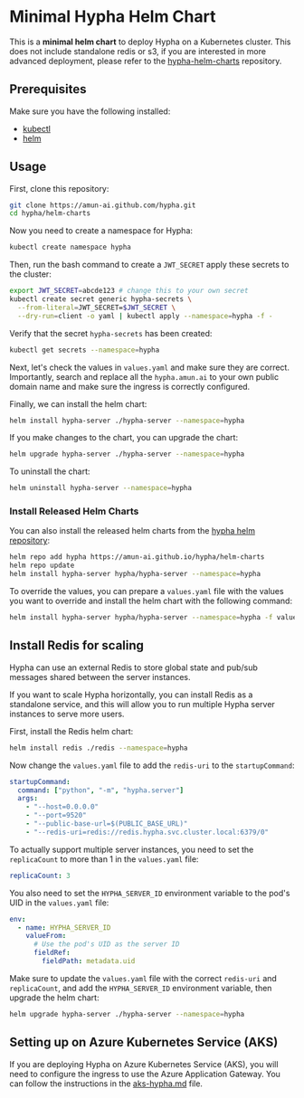 # Minimal Hypha Helm Chart

This is a **minimal helm chart** to deploy Hypha on a Kubernetes cluster. This does not include standalone redis or s3, if you are interested in more advanced deployment, please refer to the [hypha-helm-charts](https://github.com/amun-ai/hypha-helm-charts) repository.

## Prerequisites

Make sure you have the following installed:
- [kubectl](https://kubernetes.io/docs/tasks/tools/install-kubectl/)
- [helm](https://helm.sh/docs/intro/install/)

## Usage

First, clone this repository:
```bash
git clone https://amun-ai.github.com/hypha.git
cd hypha/helm-charts
```

Now you need to create a namespace for Hypha:
```bash
kubectl create namespace hypha
```

Then, run the bash command to create a `JWT_SECRET` apply these secrets to the cluster:
```bash
export JWT_SECRET=abcde123 # change this to your own secret
kubectl create secret generic hypha-secrets \
  --from-literal=JWT_SECRET=$JWT_SECRET \
  --dry-run=client -o yaml | kubectl apply --namespace=hypha -f -
```

Verify that the secret `hypha-secrets` has been created:
```bash
kubectl get secrets --namespace=hypha
```

Next, let's check the values in `values.yaml` and make sure they are correct. Importantly, search and replace all the `hypha.amun.ai` to your own public domain name and make sure the ingress is correctly configured.


Finally, we can install the helm chart:
```bash
helm install hypha-server ./hypha-server --namespace=hypha
```

If you make changes to the chart, you can upgrade the chart:
```bash
helm upgrade hypha-server ./hypha-server --namespace=hypha
```

To uninstall the chart:
```bash
helm uninstall hypha-server --namespace=hypha
```

### Install Released Helm Charts

You can also install the released helm charts from the [hypha helm repository](https://amun-ai.github.io/hypha/helm-charts):

```bash
helm repo add hypha https://amun-ai.github.io/hypha/helm-charts
helm repo update
helm install hypha-server hypha/hypha-server --namespace=hypha
```

To override the values, you can prepare a `values.yaml` file with the values you want to override and install the helm chart with the following command:
```bash
helm install hypha-server hypha/hypha-server --namespace=hypha -f values.yaml
```

## Install Redis for scaling

Hypha can use an external Redis to store global state and pub/sub messages shared between the server instances.

If you want to scale Hypha horizontally, you can install Redis as a standalone service, and this will allow you to run multiple Hypha server instances to serve more users.

First, install the Redis helm chart:
```bash
helm install redis ./redis --namespace=hypha
```

Now change the `values.yaml` file to add the `redis-uri` to the `startupCommand`:
```yaml
startupCommand:
  command: ["python", "-m", "hypha.server"]
  args:
    - "--host=0.0.0.0"
    - "--port=9520"
    - "--public-base-url=$(PUBLIC_BASE_URL)"
    - "--redis-uri=redis://redis.hypha.svc.cluster.local:6379/0"
```

To actually support multiple server instances, you need to set the `replicaCount` to more than 1 in the `values.yaml` file:

```yaml
replicaCount: 3
```

You also need to set the `HYPHA_SERVER_ID` environment variable to the pod's UID in the `values.yaml` file:
```yaml
env:
  - name: HYPHA_SERVER_ID
    valueFrom:
      # Use the pod's UID as the server ID
      fieldRef:
        fieldPath: metadata.uid
```

Make sure to update the `values.yaml` file with the correct `redis-uri` and `replicaCount`, and add the `HYPHA_SERVER_ID` environment variable, then upgrade the helm chart:
```bash
helm upgrade hypha-server ./hypha-server --namespace=hypha
```

## Setting up on Azure Kubernetes Service (AKS)

If you are deploying Hypha on Azure Kubernetes Service (AKS), you will need to configure the ingress to use the Azure Application Gateway. You can follow the instructions in the [aks-hypha.md](aks-hypha.md) file.
